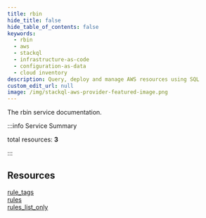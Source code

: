 ```yaml
---
title: rbin
hide_title: false
hide_table_of_contents: false
keywords:
  - rbin
  - aws
  - stackql
  - infrastructure-as-code
  - configuration-as-data
  - cloud inventory
description: Query, deploy and manage AWS resources using SQL
custom_edit_url: null
image: /img/stackql-aws-provider-featured-image.png
---
```


The rbin service documentation.

:::info Service Summary

<div class="row">
<div class="providerDocColumn">
<span>total resources:&nbsp;<b>3</b></span><br />
</div>
</div>

:::

## Resources
<div class="row">
<div class="providerDocColumn">
<a href="/services/rbin/rule_tags/">rule_tags</a><br />
<a href="/services/rbin/rules/">rules</a>
</div>
<div class="providerDocColumn">
<a href="/services/rbin/rules_list_only/">rules_list_only</a>
</div>
</div>